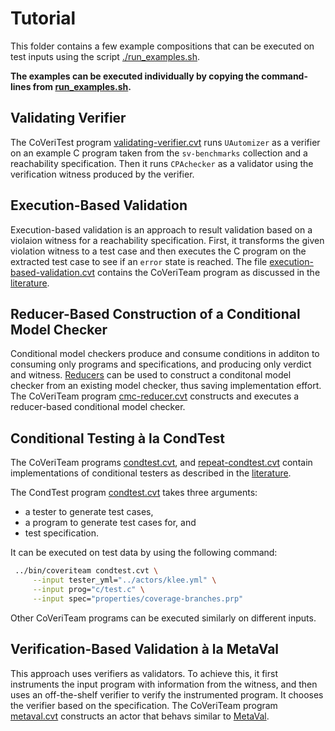 <!--
This file is part of CoVeriTeam, a tool for on-demand composition of cooperative verification systems:
https://gitlab.com/sosy-lab/software/coveriteam

SPDX-FileCopyrightText: 2020 Dirk Beyer <https://www.sosy-lab.org>

SPDX-License-Identifier: Apache-2.0
-->

# Tutorial
This folder contains a few example compositions that can
be executed on test inputs using the script [./run_examples.sh](run_examples.sh).

**The examples can be executed individually by copying the command-lines from [run_examples.sh](run_examples.sh).**

## Validating Verifier
The CoVeriTest program [validating-verifier.cvt](validating-verifier.cvt)
runs `UAutomizer` as a verifier on an example C program taken from the `sv-benchmarks` collection and
a reachability specification.
Then it runs `CPAchecker` as a validator using the verification witness produced by the verifier.

## Execution-Based Validation
Execution-based validation is an approach to result validation based on a violaion witness for a
reachability specification.
First, it transforms the given violation witness to a test case and then
executes the C program on the extracted test case to see if an `error` state is reached.
The file [execution-based-validation.cvt](execution-based-validation.cvt) contains
the CoVeriTeam program as discussed in the [literature](https://doi.org/10.1007/978-3-319-92994-1_1).

## Reducer-Based Construction of a Conditional Model Checker
Conditional model checkers produce and consume conditions in additon to consuming only programs and specifications,
and producing only verdict and witness. [Reducers](https://doi.org/10.1145/3180155.3180259) can
be used to construct a conditonal model checker from an existing model checker, thus saving implementation effort.
The CoVeriTeam program [cmc-reducer.cvt](cmc-reducer.cvt) constructs and executes a
reducer-based conditional model checker.

## Conditional Testing à la CondTest
The CoVeriTeam programs [condtest.cvt](condtest.cvt), and [repeat-condtest.cvt](repeat-condtest.cvt)
contain implementations of conditional testers as described in the [literature](https://doi.org/10.1007/978-3-030-31784-3\_11).

The CondTest program [condtest.cvt](condtest.cvt) takes three arguments:
- a tester to generate test cases,
- a program to generate test cases for, and
- test specification.

It can be executed on test data by using the following command:

```bash
 ../bin/coveriteam condtest.cvt \
     --input tester_yml="../actors/klee.yml" \
     --input prog="c/test.c" \
     --input spec="properties/coverage-branches.prp"
```

Other CoVeriTeam programs can be executed similarly on different inputs.

## Verification-Based Validation à la MetaVal
This approach uses verifiers as validators.
To achieve this, it first instruments the input program with information from the witness,
and then uses an off-the-shelf verifier to verify the instrumented program.
It chooses the verifier based on the specification.
The CoVeriTeam program [metaval.cvt](metaval.cvt)
constructs an actor that behavs similar to [MetaVal](https://gitlab.com/sosy-lab/software/metaval).


